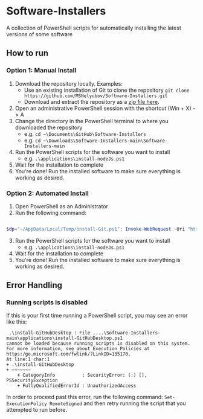 # Software-Installers
A collection of PowerShell scripts for automatically installing the latest versions of some software
 
## How to run
### Option 1: Manual Install
1. Download the repository locally. Examples:
    - Use an existing installation of Git to clone the repository `git clone https://github.com/MSNelyubov/Software-Installers.git`
    - Download and extract the repository as a [zip file here](https://github.com/MSNelyubov/Software-Installers/archive/refs/heads/main.zip).
2. Open an administrative PowerShell session with the shortcut (Win + X) -> A
3. Change the directory in the PowerShell terminal to where you downloaded the repository
    - e.g. `cd ~\Documents\GitHub\Software-Installers`
    - e.g. `cd ~\Downloads\Software-Installers-main\Software-Installers-main`
4. Run the PowerShell scripts for the software you want to install
    - e.g. `.\applications\install-nodeJs.ps1`
5. Wait for the installation to complete
6. You're done! Run the installed software to make sure everything is working as desired.

### Option 2: Automated Install
1. Open PowerShell as an Administrator
2. Run the following command:
```ps1

$dp="~/AppData/Local/Temp/install-Git.ps1"; Invoke-WebRequest -Uri "https://raw.githubusercontent.com/M-Nelyubov/Software-Installers/main/applications/install-Git.ps1" -UseBasicParsing | foreach {$_.Content} | Set-Content -Path $dp; Unblock-File $dp; Set-ExecutionPolicy Unrestricted -Scope Process -Force; Start-Process -Wait powershell.exe -ArgumentList $dp -NoNewWindow; $env:Path = [System.Environment]::GetEnvironmentVariable("Path", "Machine") + ";" + [System.Environment]::GetEnvironmentVariable("Path", "User"); mkdir ~\Documents\GitHub\ -ErrorAction SilentlyContinue; cd "~\Documents\GitHub\"; git clone https://github.com/M-Nelyubov/Software-Installers.git; cd ./Software-Installers; git pull; Write-Host "`nAvailable Applications: "; ls .\applications\ | foreach {$_.Name}

```
3. Run the PowerShell scripts for the software you want to install
    - e.g. `.\applications\install-nodeJs.ps1`
4. Wait for the installation to complete
5. You're done! Run the installed software to make sure everything is working as desired.

## Error Handling

### Running scripts is disabled

If this is your first time running a PowerShell script, you may see an error like this:

```
 .\install-GitHubDesktop : File ....\Software-Installers-main\applications\install-GitHubDesktop.ps1
cannot be loaded because running scripts is disabled on this system. For more information, see about_Execution_Policies at
https:/go.microsoft.com/fwlink/?LinkID=135170.
At line:1 char:1
+ .\install-GitHubDesktop
+ ~~~~~~~
    + CategoryInfo          : SecurityError: (:) [], PSSecurityException
    + FullyQualifiedErrorId : UnauthorizedAccess
```

In order to proceed past this error, run the following command: `Set-ExecutionPolicy RemoteSigned` and then retry running the script that you attempted to run before.

